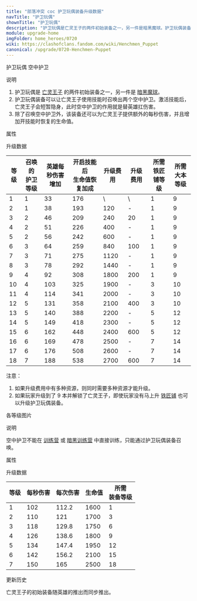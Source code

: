 ```yaml
---
title: "部落冲突 coc 护卫玩偶装备升级数据"
navTitle: "护卫玩偶"
shownTitle: "护卫玩偶"
description: "护卫玩偶是亡灵王子的两件初始装备之一，另一件是暗黑魔球。护卫玩偶装备可以让亡灵王子使用技能时召唤出两个空中护卫。激活技能后，亡灵王子会短暂隐身，此时空中护卫的作用就是替英雄扛伤害。"
module: upgrade-home
imgFolder: home_heroes/0720
wiki: https://clashofclans.fandom.com/wiki/Henchmen_Puppet
canonical: /upgrade/0720-Henchmen-Puppet
---
```


<SwitchTabs contentClass="cp-unit-items" :stickyTabs="true" :pageTabs="true">
    <SwitchTab tabId="cp-unit-item-0" :activeTab="true">护卫玩偶</SwitchTab>
    <SwitchTab tabId="cp-unit-item-1">空中护卫</SwitchTab>
</SwitchTabs>

<!-- ↓↓↓ 护卫玩偶 ↓↓↓ -->
<SwitchTabGroup id="cp-unit-item-0" class="cp-unit-items">
<UnitInfo :folder="$frontmatter.imgFolder" imgSrc="Henchmen_Puppet_info.png" imgAlt="护卫玩偶" description="召唤空中护卫来增援亡灵王子" />

<SmallTitle>说明</SmallTitle>

1. 护卫玩偶是 [亡灵王子](/upgrade/0204-Minion-Prince) 的两件初始装备之一，另一件是 [暗黑魔球](/upgrade/0721-Dark-Orb)。
2. 护卫玩偶装备可以让亡灵王子使用技能时召唤出两个空中护卫。激活技能后，亡灵王子会短暂隐身，此时空中护卫的作用就是替英雄扛伤害。
3. 除了召唤空中护卫外，该装备还可以为亡灵王子提供额外的每秒伤害，并且增加开技能时恢复的生命值。

<SmallTitle>属性</SmallTitle>

<UnitProperties>
    <UnitProperty pKey="技能类型" pValue="主动技能" />
    <UnitProperty pKey="装备稀有度" pValue="普通" />
    <UnitProperty pKey="解锁条件" pValue="有亡灵王子即可" />
    <UnitProperty pKey="召唤的护卫数量" pValue="2" />
    <UnitProperty pKey="开启技能后亡灵王子的隐身时长" pValue="1 秒" />
</UnitProperties>

<SmallTitle>升级数据</SmallTitle>

<script setup>
const tableExtraInfo = [
    {
        "column": 4,
        "type": "cost",
        "icon": "Shiny_Ore",
        "noGoldPass": true
    },
    {
        "column": 5,
        "type": "cost",
        "icon": "Glowy_Ore",
        "noGoldPass": true
    }
];
</script>

<UnitTable :tableExtraInfo="tableExtraInfo">

| 等级 |召唤的<br>护卫等级|英雄每秒伤害<br>增加|开启技能后<br>生命值恢复加成|升级费用|升级费用|所需<br>铁匠铺等级|所需<br>大本等级|
| ---- |       ---      |         ---       |            ---           |   --- |  ---  |       ---       |       ---     |
|   1  |        1       |         33        |            176           |    \  |   \   |        1        |        9      |
|   2  |        1       |         38        |            193           |   120 |   -   |        1        |        9      |
|   3  |        2       |         46        |            209           |   240 |   20  |        1        |        9      |
|   4  |        2       |         51        |            226           |   400 |   -   |        1        |        9      |
|   5  |        2       |         56        |            242           |   600 |   -   |        1        |        9      |
|   6  |        3       |         64        |            259           |   840 |  100  |        1        |        9      |
|   7  |        3       |         71        |            275           |  1120 |   -   |        1        |        9      |
|   8  |        3       |         78        |            292           |  1440 |   -   |        1        |        9      |
|   9  |        4       |         92        |            308           |  1800 |  200  |        1        |        9      |
|  10  |        4       |        103        |            325           |  1900 |   -   |        3        |       10      |
|  11  |        4       |        114        |            341           |  2000 |   -   |        3        |       10      |
|  12  |        5       |        131        |            358           |  2100 |  400  |        3        |       10      |
|  13  |        5       |        140        |            388           |  2200 |   -   |        5        |       12      |
|  14  |        5       |        149        |            418           |  2300 |   -   |        5        |       12      |
|  15  |        6       |        162        |            448           |  2400 |  600  |        5        |       12      |
|  16  |        6       |        169        |            478           |  2500 |   -   |        7        |       14      |
|  17  |        6       |        176        |            508           |  2600 |   -   |        7        |       14      |
|  18  |        7       |        188        |            538           |  2700 |  600  |        7        |       14      |
</UnitTable>

注意：

1. 如果升级费用中有多种资源，则同时需要多种资源才能升级。
2. 如果玩家升级到了 9 本并解锁了亡灵王子，即使玩家没有马上升 [铁匠铺](/upgrade/0488-Blacksmith) 也可以升级护卫玩偶装备。
</SwitchTabGroup>

<!-- ↓↓↓ 空中护卫 ↓↓↓ -->
<SwitchTabGroup id="cp-unit-item-1" class="cp-unit-items">
<UnitInfo :folder="$frontmatter.imgFolder" imgSrc="Henchmen_info.png" imgAlt="护卫玩偶装备的空中护卫"
    description="亡灵王子可以召唤这些邪恶的兄弟姐妹与他并肩作战！他们会吸收伤害并攻击防御建筑。" />

<SmallTitle>各等级图片</SmallTitle>

<Panel>
    <UnitImgGroup :folder="$frontmatter.imgFolder">
        <UnitImg imgTitle="所有等级" imgSrc="Henchmen1.png" />
    </UnitImgGroup>
</Panel>

<SmallTitle>说明</SmallTitle>

空中护卫不能在 [训练营](/upgrade/0481-Barracks) 或 [暗黑训练营](/upgrade/0482-Dark-Barracks) 中直接训练，只能通过护卫玩偶装备召唤。

<SmallTitle>属性</SmallTitle>

<UnitProperties>
    <UnitProperty pKey="攻击偏好" pValue="无" />
    <UnitProperty pKey="伤害类型" pValue="单体伤害" />
    <UnitProperty pKey="攻击的目标" pValue="地面和空中目标" />
    <UnitProperty pKey="占据人口" pValue="10" />
    <UnitProperty pKey="移动速度" pValue="4 格/秒" />
    <UnitProperty pKey="攻击速度" pValue="1.1 秒/次" />
    <UnitProperty pKey="攻击距离" pValue="1 格" />
</UnitProperties>

<SmallTitle>升级数据</SmallTitle>

<UnitTable>

| 等级 | 每秒伤害 | 每次伤害 | 生命值 | 所需<br>装备等级 |
|  --- |   ---   |   ---   |   ---  |      ---       |
|   1  |   102   |  112.2  |  1600  |        1       |
|   2  |   110   |  121    |  1700  |        3       |
|   3  |   118   |  129.8  |  1750  |        6       |
|   4  |   126   |  138.6  |  1800  |        9       |
|   5  |   134   |  147.4  |  1950  |       12       |
|   6  |   142   |  156.2  |  2100  |       15       |
|   7  |   150   |  165    |  2500  |       18       |
</UnitTable>
</SwitchTabGroup>

<!-- ↓↓↓ 公共部分 ↓↓↓ -->
<SmallTitle>更新历史</SmallTitle>

<Timeline>
    <TimelineItem date="2024/11/25">
        <TimelineRow>亡灵王子的初始装备随英雄的推出而同步推出。</TimelineRow>
    </TimelineItem>
    <TimelineItem :historyBottom="true" />
</Timeline>